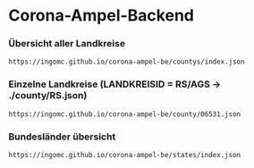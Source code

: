 # Corona-Ampel-Backend


### Übersicht aller Landkreise

```
https://ingomc.github.io/corona-ampel-be/countys/index.json
```

### Einzelne Landkreise (LANDKREISID = RS/AGS -> ./county/RS.json)

```
https://ingomc.github.io/corona-ampel-be/county/06531.json
```

### Bundesländer übersicht
```
https://ingomc.github.io/corona-ampel-be/states/index.json
```